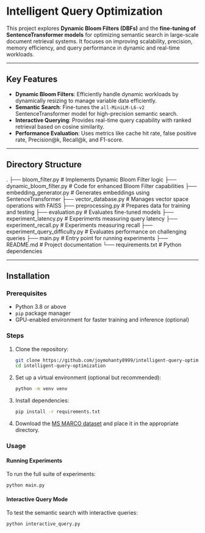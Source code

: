 # Intelligent Query Optimization

This project explores **Dynamic Bloom Filters (DBFs)** and the **fine-tuning of SentenceTransformer models** for optimizing semantic search in large-scale document retrieval systems. It focuses on improving scalability, precision, memory efficiency, and query performance in dynamic and real-time workloads.

---

## Key Features

- **Dynamic Bloom Filters**: Efficiently handle dynamic workloads by dynamically resizing to manage variable data efficiently.
- **Semantic Search**: Fine-tunes the `all-MiniLM-L6-v2` SentenceTransformer model for high-precision semantic search.
- **Interactive Querying**: Provides real-time query capability with ranked retrieval based on cosine similarity.
- **Performance Evaluation**: Uses metrics like cache hit rate, false positive rate, Precision@k, Recall@k, and F1-score.

---

## Directory Structure

.
├── bloom_filter.py            # Implements Dynamic Bloom Filter logic
├── dynamic_bloom_filter.py    # Code for enhanced Bloom Filter capabilities
├── embedding_generator.py     # Generates embeddings using SentenceTransformer
├── vector_database.py         # Manages vector space operations with FAISS
├── preprocessing.py           # Prepares data for training and testing
├── evaluation.py              # Evaluates fine-tuned models
├── experiment_latency.py      # Experiments measuring query latency
├── experiment_recall.py       # Experiments measuring recall
├── experiment_query_difficulty.py  # Evaluates performance on challenging queries
├── main.py                    # Entry point for running experiments
├── README.md                  # Project documentation
└── requirements.txt           # Python dependencies

---

## Installation

### Prerequisites
- Python 3.8 or above
- `pip` package manager
- GPU-enabled environment for faster training and inference (optional)

### Steps

1. Clone the repository:
   ```bash
   git clone https://github.com/joymohanty8999/intelligent-query-optimization.git
   cd intelligent-query-optimization
2.	Set up a virtual environment (optional but recommended):
    ```bash
    python -m venv venv
3. Install dependencies:
    ```bash
    pip install -r requirements.txt
4.	Download the [MS MARCO dataset](https://microsoft.github.io/msmarco/) and place it in the appropriate directory.

### Usage

#### Running Experiments

To run the full suite of experiments:

```bash
python main.py
```

#### Interactive Query Mode

To test the semantic search with interactive queries:

```bash
python interactive_query.py
```
